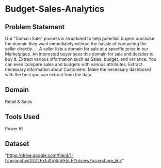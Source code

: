 # Budget-Sales-Analytics
## Problem Statement
Our "Domain Sale" process is structured to help potential buyers purchase the domain they
want immediately without the hassle of contacting the seller directly. ... A seller lists a domain
for sale at a specific price in our Marketplace. An interested buyer sees this domain for sale and
decides to buy it.
Extract various information such as Sales, budget, and variance. You can even compare sales
and budgets with various attributes. Extract necessary information about 
Customers. Make the necessary dashboard with the best you can extract from the data.
## Domain
Retail & Sales
## Tools Used
Power BI 
## Dataset
"https://drive.google.com/file/d/1-frhqjoqohwOIO1zPxtuffqSmVF5LFYp/view?usp=share_link"
